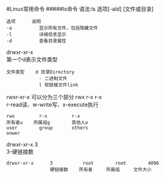 #Linux常用命令
#####ls命令
语法:ls  选项[-ald] [文件或目录]
```text
选项		说明
-a			显示所有文件，包括隐藏文件
-l			详细信息显示
-d			查看目录属性
```
drwxr-xr-x	
第一个d表示文件类型		
```text
文件类型	d 目录Directory
			- 二进制文件
			l 软链接文件link
```
rwxr-xr-x 可以分为三个部分 rwx r-x r-x			
r-read读、w-write写、x-execute执行			
```text
rwx			r-x 		r-x
所有者u 	所属组g		其他人o
user		group		others
onwer		
```
drwxr-xr-x      3			
3-硬链接数
```text
drwxr-xr-x      3			root		root		4096
				硬链接数	所有者		所属组		文件大小
```

 